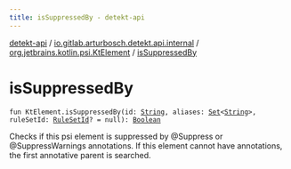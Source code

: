 ```yaml
---
title: isSuppressedBy - detekt-api
---
```


[detekt-api](../../index.html) / [io.gitlab.arturbosch.detekt.api.internal](../index.html) / [org.jetbrains.kotlin.psi.KtElement](index.html) / [isSuppressedBy](./is-suppressed-by.html)

# isSuppressedBy

`fun KtElement.isSuppressedBy(id: `[`String`](https://kotlinlang.org/api/latest/jvm/stdlib/kotlin/-string/index.html)`, aliases: `[`Set`](https://kotlinlang.org/api/latest/jvm/stdlib/kotlin.collections/-set/index.html)`<`[`String`](https://kotlinlang.org/api/latest/jvm/stdlib/kotlin/-string/index.html)`>, ruleSetId: `[`RuleSetId`](../../io.gitlab.arturbosch.detekt.api/-rule-set-id.html)`? = null): `[`Boolean`](https://kotlinlang.org/api/latest/jvm/stdlib/kotlin/-boolean/index.html)

Checks if this psi element is suppressed by @Suppress or @SuppressWarnings annotations.
If this element cannot have annotations, the first annotative parent is searched.

